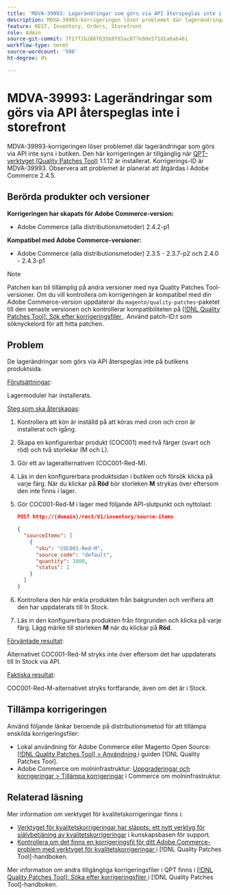 ```yaml
---
title: 'MDVA-39993: Lagerändringar som görs via API återspeglas inte i storefront'
description: MDVA-39993-korrigeringen löser problemet där lagerändringar som görs via API inte syns i butiken. Den här korrigeringen är tillgänglig när [QPT-verktyget (Quality Patches Tool)](https://experienceleague.adobe.com/en/docs/commerce-knowledge-base/kb/announcements/commerce-announcements/magento-quality-patches-released-new-tool-to-self-serve-quality-patches) 1.1.12 är installerat. Korrigerings-ID är MDVA-39993. Observera att problemet är planerat att åtgärdas i Adobe Commerce 2.4.5.
feature: REST, Inventory, Orders, Storefront
role: Admin
source-git-commit: 7f17f1b286f635b8f65ac877e9de5f1d1a6a6461
workflow-type: tm+mt
source-wordcount: '508'
ht-degree: 0%

---
```


# MDVA-39993: Lagerändringar som görs via API återspeglas inte i storefront

MDVA-39993-korrigeringen löser problemet där lagerändringar som görs via API inte syns i butiken. Den här korrigeringen är tillgänglig när [QPT-verktyget (Quality Patches Tool)](https://experienceleague.adobe.com/en/docs/commerce-knowledge-base/kb/announcements/commerce-announcements/magento-quality-patches-released-new-tool-to-self-serve-quality-patches) 1.1.12 är installerat. Korrigerings-ID är MDVA-39993. Observera att problemet är planerat att åtgärdas i Adobe Commerce 2.4.5.

## Berörda produkter och versioner

**Korrigeringen har skapats för Adobe Commerce-version:**

* Adobe Commerce (alla distributionsmetoder) 2.4.2-p1

**Kompatibel med Adobe Commerce-versioner:**

* Adobe Commerce (alla distributionsmetoder) 2.3.5 - 2.3.7-p2 och 2.4.0 - 2.4.3-p1

>[!NOTE]
>
>Patchen kan bli tillämplig på andra versioner med nya Quality Patches Tool-versioner. Om du vill kontrollera om korrigeringen är kompatibel med din Adobe Commerce-version uppdaterar du `magento/quality-patches`-paketet till den senaste versionen och kontrollerar kompatibiliteten på [[!DNL Quality Patches Tool]: Sök efter korrigeringsfiler ](https://experienceleague.adobe.com/en/docs/commerce-knowledge-base/kb/announcements/commerce-announcements/magento-quality-patches-released-new-tool-to-self-serve-quality-patches). Använd patch-ID:t som söknyckelord för att hitta patchen.

## Problem

De lagerändringar som görs via API återspeglas inte på butikens produktsida.

<u>Förutsättningar</u>:

Lagermoduler har installerats.

<u>Steg som ska återskapas</u>:

1. Kontrollera att kön är inställd på att köras med cron och cron är installerat och igång.
1. Skapa en konfigurerbar produkt (COC001) med två färger (svart och röd) och två storlekar (M och L).
1. Gör ett av lageralternativen (COC001-Red-M).
1. Läs in den konfigurerbara produktsidan i butiken och försök klicka på varje färg. När du klickar på **Röd** bör storleken **M** strykas över eftersom den inte finns i lager.
1. Gör COC001-Red-M i lager med följande API-slutpunkt och nyttolast:

   ```json
   POST http://{domain}/rest/V1/inventory/source-items
   
   {
     "sourceItems": [
       {
         "sku": "COC001-Red-M",
         "source_code": "default",
         "quantity": 1000,
         "status": 1
       }
     ]
   }
   ```

1. Kontrollera den här enkla produkten från bakgrunden och verifiera att den har uppdaterats till In Stock.
1. Läs in den konfigurerbara produkten från förgrunden och klicka på varje färg. Lägg märke till storleken **M** när du klickar på **Röd**.

<u>Förväntade resultat</u>:

Alternativet COC001-Red-M stryks inte över eftersom det har uppdaterats till In Stock via API.

<u>Faktiska resultat</u>:

COC001-Red-M-alternativet stryks fortfarande, även om det är i Stock.

## Tillämpa korrigeringen

Använd följande länkar beroende på distributionsmetod för att tillämpa enskilda korrigeringsfiler:

* Lokal användning för Adobe Commerce eller Magento Open Source: [[!DNL Quality Patches Tool] > Användning ](/help/tools/quality-patches-tool/usage.md) i guiden [!DNL Quality Patches Tool].
* Adobe Commerce om molninfrastruktur: [Uppgraderingar och korrigeringar > Tillämpa korrigeringar](https://experienceleague.adobe.com/docs/commerce-cloud-service/user-guide/develop/upgrade/apply-patches.html) i Commerce om molninfrastruktur.

## Relaterad läsning

Mer information om verktyget för kvalitetskorrigeringar finns i:

* [Verktyget för kvalitetskorrigeringar har släppts: ett nytt verktyg för självbetjäning av kvalitetskorrigeringar](https://experienceleague.adobe.com/en/docs/commerce-knowledge-base/kb/announcements/commerce-announcements/magento-quality-patches-released-new-tool-to-self-serve-quality-patches) i kunskapsbasen för support.
* [Kontrollera om det finns en korrigeringsfil för ditt Adobe Commerce-problem med verktyget för kvalitetskorrigeringar ](/help/tools/quality-patches-tool/patches-available-in-qpt/check-patch-for-magento-issue-with-magento-quality-patches.md) i [!DNL Quality Patches Tool]-handboken.

Mer information om andra tillgängliga korrigeringsfiler i QPT finns i [[!DNL Quality Patches Tool]: Söka efter korrigeringsfiler ](https://experienceleague.adobe.com/tools/commerce-quality-patches/index.html) i [!DNL Quality Patches Tool]-handboken.
